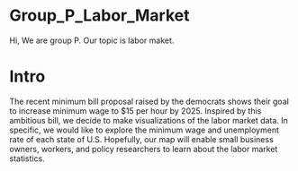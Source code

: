 # Group_P_Labor_Market

Hi, We are group P. Our topic is labor maket.

# Intro 
The recent minimum bill proposal raised by the democrats shows their goal to increase minimum wage to $15 per hour by 2025. Inspired by this ambitious bill, we decide to make visualizations of the labor market data. In specific, we would like to explore the minimum wage and unemployment rate of each state of U.S.  Hopefully, our map will enable small business owners, workers, and policy researchers to learn about the labor market statistics.
